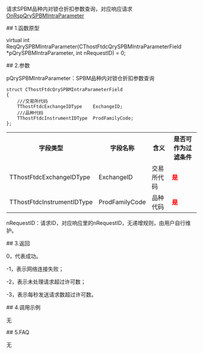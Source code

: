 <p>请求SPBM品种内对锁仓折扣参数查询，对应响应请求<a href="../../CTHOSTFTDCTRADERAPI/ONRSPQRYSPBMINTRAPARAMETER/">OnRspQrySPBMIntraParameter</a></p>
<span class="anchor" id="38886918-f2aa-46f4-92f3-ca8787b7ede5"></span>
## 1.函数原型
<p>virtual int ReqQrySPBMIntraParameter(CThostFtdcQrySPBMIntraParameterField *pQrySPBMIntraParameter, int nRequestID) = 0;</p>
<span class="anchor" id="ff35bbe9-b157-4014-8b03-0d2a8d7ad3b6"></span>
## 2.参数
<p>pQrySPBMIntraParameter：SPBM品种内对锁仓折扣参数查询</p>
<pre><code>struct CThostFtdcQrySPBMIntraParameterField
{
    ///交易所代码
    TThostFtdcExchangeIDType    ExchangeID;
    ///品种代码
    TThostFtdcInstrumentIDType  ProdFamilyCode;
};
</code></pre>
<table><tr><th style="TEXT-ALIGN: center;">字段类型</th><th style="TEXT-ALIGN: center;">字段名称</th><th style="TEXT-ALIGN: center;">含义</th><th style="TEXT-ALIGN: center;">是否可作为过滤条件</th></tr><tr><td style="TEXT-ALIGN: left;">TThostFtdcExchangeIDType</td>
<td style="TEXT-ALIGN: left;">ExchangeID</td>
<td style="TEXT-ALIGN: left;">交易所代码</td>
<td style="TEXT-ALIGN: left;"><strong><font color="#FF0000">是</font></strong></td>
</tr>
<tr><td style="TEXT-ALIGN: left;">TThostFtdcInstrumentIDType</td>
<td style="TEXT-ALIGN: left;">ProdFamilyCode</td>
<td style="TEXT-ALIGN: left;">品种代码</td>
<td style="TEXT-ALIGN: left;"><strong><font color="#FF0000">是</font></strong></td>
</tr>
</table>
<p>nRequestID：请求ID，对应响应里的nRequestID，无递增规则，由用户自行维护。</p>
<span class="anchor" id="5ced14d6-0f49-4d73-a110-e1ee1a5cecb4"></span>
## 3.返回
<p>0，代表成功。</p>
<p>-1，表示网络连接失败；</p>
<p>-2，表示未处理请求超过许可数；</p>
<p>-3，表示每秒发送请求数超过许可数。</p>
<span class="anchor" id="70b58b24-0184-4382-9304-cc02ece3b685"></span>
## 4.调用示例
<p>无</p>
<span class="anchor" id="91e7e859-d215-4eb8-aa5a-a3351ab5dc17"></span>
## 5.FAQ
<p>无</p>
